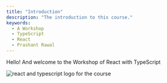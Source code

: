 ```yaml
---
title: "Introduction"
description: "The introduction to this course."
keywords:
  - A Workshop
  - TypeScript
  - React
  - Prashant Rawal
---
```


Hello! And welcome to the Workshop of React with TypeScript

![react and typescript logo for the course](/React-with-TypeScript/images/rt.webp)

[linkedin]: https://in.linkedin.com/in/prashant-rawal-12142b117
